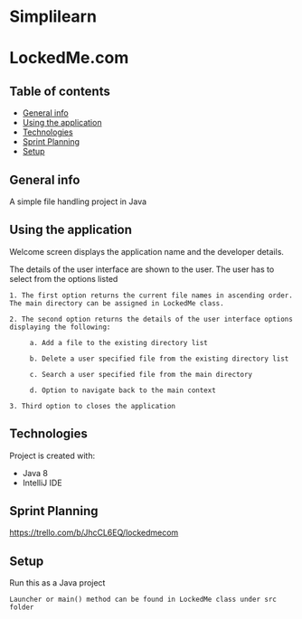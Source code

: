 # Simplilearn
# LockedMe.com

## Table of contents
* [General info](#general-info)
* [Using the application](#using-the-application)
* [Technologies](#technologies)
* [Sprint Planning](#sprint-planning)
* [Setup](#setup)

## General info
A simple file handling project in Java

## Using the application
Welcome screen displays the application name and the developer details.

The details of the user interface are shown to the user. The user has to select from the options listed 

 
    1. The first option returns the current file names in ascending order. The main directory can be assigned in LockedMe class.
    
    2. The second option returns the details of the user interface options displaying the following:

         a. Add a file to the existing directory list

         b. Delete a user specified file from the existing directory list

         c. Search a user specified file from the main directory

         d. Option to navigate back to the main context

    3. Third option to closes the application
	
## Technologies
Project is created with:
* Java 8
* IntelliJ IDE

## Sprint Planning
https://trello.com/b/JhcCL6EQ/lockedmecom

	
## Setup
Run this as a Java project

```
Launcher or main() method can be found in LockedMe class under src folder
```
